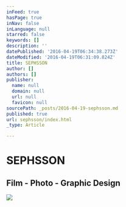 ```yaml
---
inFeed: true
hasPage: true
inNav: false
inLanguage: null
starred: false
keywords: []
description: ''
datePublished: '2016-04-19T06:34:38.273Z'
dateModified: '2016-04-19T06:31:09.824Z'
title: SEPHSSON
author: []
authors: []
publisher:
  name: null
  domain: null
  url: null
  favicon: null
sourcePath: _posts/2016-04-19-sephsson.md
published: true
url: sephsson/index.html
_type: Article

---
```

# SEPHSSON

## Film - Photo - Graphic Design
![](https://the-grid-user-content.s3-us-west-2.amazonaws.com/488ea34a-8e35-4929-9ea3-53fbaa185954.jpg)